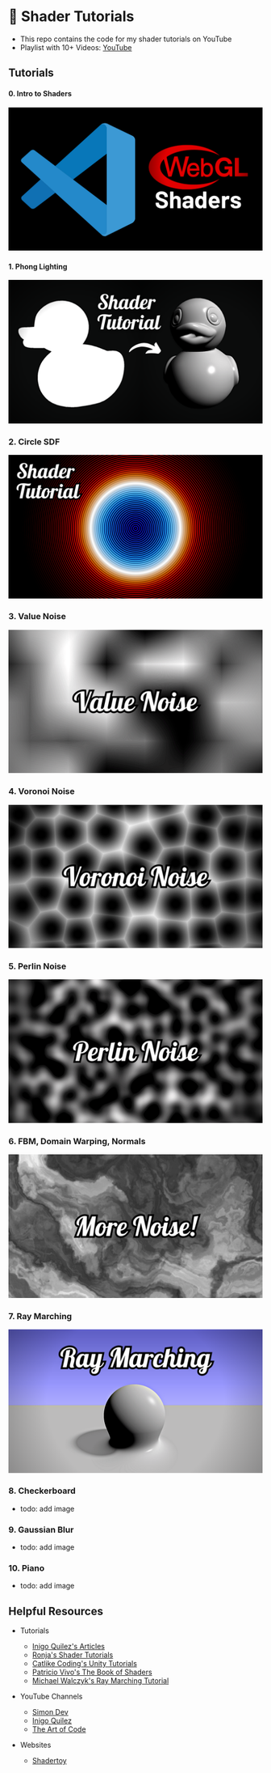# 🎨 Shader Tutorials

- This repo contains the code for my shader tutorials on YouTube
- Playlist with 10+ Videos: [YouTube](https://www.youtube.com/watch?v=7UvpTTEE1Hs&list=PLTJ_bWjv6i7xnDaPMrbx69zVu82sVails&pp=gAQB)

## Tutorials

#### 0. Intro to Shaders

<img src="_thumbnails/glsl_00.png" />

#### 1. Phong Lighting

<img src="_thumbnails/glsl_01.png" />

### 2. Circle SDF

<img src="_thumbnails/glsl_02.png" />

### 3. Value Noise

<img src="_thumbnails/glsl_03.png" />

### 4. Voronoi Noise

<img src="_thumbnails/glsl_04.png" />

### 5. Perlin Noise

<img src="_thumbnails/glsl_05.png" />

### 6. FBM, Domain Warping, Normals

<img src="_thumbnails/glsl_06.png" />

### 7. Ray Marching

<img src="_thumbnails/glsl_07.png" />

### 8. Checkerboard

- todo: add image

### 9. Gaussian Blur

- todo: add image

### 10. Piano

- todo: add image

## Helpful Resources

- Tutorials

  - [Inigo Quilez's Articles](https://iquilezles.org/articles/)
  - [Ronja's Shader Tutorials](https://ronja-tutorials.com/)
  - [Catlike Coding's Unity Tutorials](https://catlikecoding.com/unity/tutorials/)
  - [Patricio Vivo's The Book of Shaders](https://thebookofshaders.com/)
  - [Michael Walczyk's Ray Marching Tutorial](https://michaelwalczyk.com/blog-ray-marching.html)

- YouTube Channels

  - [Simon Dev](https://www.youtube.com/@simondev758)
  - [Inigo Quilez](https://www.youtube.com/@InigoQuilez)
  - [The Art of Code](https://www.youtube.com/@TheArtofCodeIsCool)

- Websites

  - [Shadertoy](https://www.shadertoy.com/)
